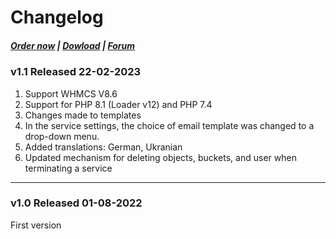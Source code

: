 # Changelog

#####  [Order now](https://puqcloud.com/index.php?rp=/store/whmcs-module-minio-s3) | [Dowload](https://download.puqcloud.com/WHMCS/servers/PUQ_WHMCS-MinIO-S3/) | [Forum](https://forum.puqcloud.com/viewforum.php?f=3)

### v1.1 Released 22-02-2023

1. Support WHMCS V8.6
2. Support for PHP 8.1 (Loader v12) and PHP 7.4
3. Changes made to templates
4. In the service settings, the choice of email template was changed to a drop-down menu.
5. Added translations: German, Ukranian
6. Updated mechanism for deleting objects, buckets, and user when terminating a service

- - - - - -

### v1.0 Released 01-08-2022

First version
